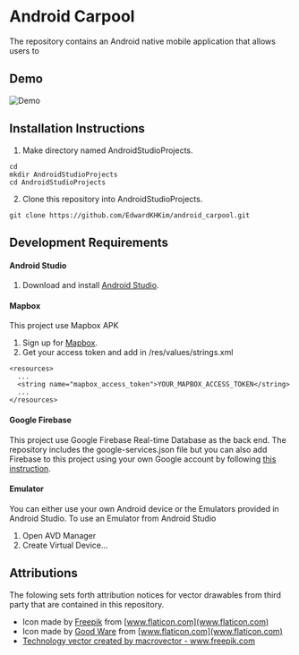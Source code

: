 # Android Carpool

The repository contains an Android native mobile application that allows users to 

## Demo

![Demo](https://github.com/EdwardKHKim/android_carpool/blob/master/android_carpool_demo.gif)

## Installation Instructions
1. Make directory named AndroidStudioProjects. 
```
cd
mkdir AndroidStudioProjects
cd AndroidStudioProjects
```
2. Clone this repository into AndroidStudioProjects.
```
git clone https://github.com/EdwardKHKim/android_carpool.git
```

## Development Requirements
#### Android Studio 
1. Download and install [Android Studio](https://developer.android.com/studio).

#### Mapbox 
This project use Mapbox APK 
1. Sign up for [Mapbox](https://www.mapbox.com/).
2. Get your access token and add in /res/values/strings.xml 
```
<resources>
  ...
  <string name="mapbox_access_token">YOUR_MAPBOX_ACCESS_TOKEN</string>
  ...
</resources> 
```

#### Google Firebase 
This project use Google Firebase Real-time Database as the back end. The repository includes the google-services.json file but you can also add Firebase to this project using your own Google account by following [this instruction](https://firebase.google.com/docs/android/setup).

#### Emulator 
You can either use your own Android device or the Emulators provided in Android Studio. To use an Emulator from Android Studio
1. Open AVD Manager
2. Create Virtual Device...

## Attributions
The folowing sets forth attribution notices for vector drawables from third party that are contained in this repository. 
- Icon made by [Freepik](https://www.flaticon.com/authors/freepik) from [www.flaticon.com](www.flaticon.com)
- Icon made by [Good Ware](https://www.flaticon.com/authors/good-ware) from [www.flaticon.com](www.flaticon.com)
- <a href="https://www.freepik.com/free-photos-vectors/technology">Technology vector created by macrovector - www.freepik.com</a>
